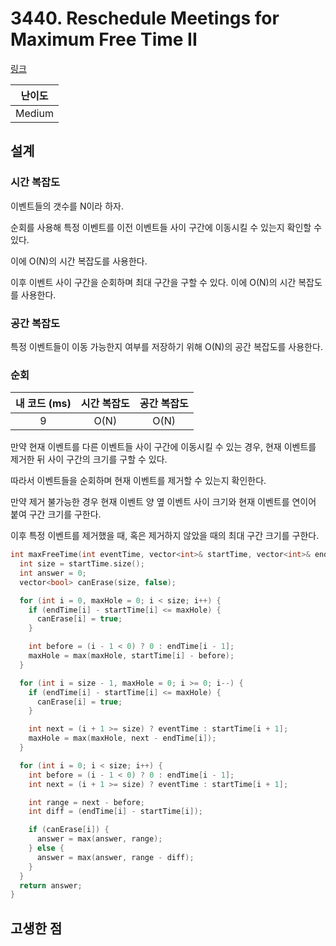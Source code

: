 # 3440. Reschedule Meetings for Maximum Free Time II

[링크](https://leetcode.com/problems/reschedule-meetings-for-maximum-free-time-ii/description/)

| 난이도 |
| :----: |
| Medium |

## 설계

### 시간 복잡도

이벤트들의 갯수를 N이라 하자.

순회를 사용해 특정 이벤트를 이전 이벤트들 사이 구간에 이동시킬 수 있는지 확인할 수 있다.

이에 O(N)의 시간 복잡도를 사용한다.

이후 이벤트 사이 구간을 순회하며 최대 구간을 구할 수 있다. 이에 O(N)의 시간 복잡도를 사용한다.

### 공간 복잡도

특정 이벤트들이 이동 가능한지 여부를 저장하기 위해 O(N)의 공간 복잡도를 사용한다.

### 순회

| 내 코드 (ms) | 시간 복잡도 | 공간 복잡도 |
| :----------: | :---------: | :---------: |
|      9       |    O(N)     |    O(N)     |

만약 현재 이벤트를 다른 이벤트들 사이 구간에 이동시킬 수 있는 경우, 현재 이벤트를 제거한 뒤 사이 구간의 크기를 구할 수 있다.

따라서 이벤트들을 순회하며 현재 이벤트를 제거할 수 있는지 확인한다.

만약 제거 불가능한 경우 현재 이벤트 양 옆 이벤트 사이 크기와 현재 이벤트를 연이어 붙여 구간 크기를 구한다.

이후 특정 이벤트를 제거했을 때, 혹은 제거하지 않았을 때의 최대 구간 크기를 구한다.

```cpp
int maxFreeTime(int eventTime, vector<int>& startTime, vector<int>& endTime) {
  int size = startTime.size();
  int answer = 0;
  vector<bool> canErase(size, false);

  for (int i = 0, maxHole = 0; i < size; i++) {
    if (endTime[i] - startTime[i] <= maxHole) {
      canErase[i] = true;
    }

    int before = (i - 1 < 0) ? 0 : endTime[i - 1];
    maxHole = max(maxHole, startTime[i] - before);
  }

  for (int i = size - 1, maxHole = 0; i >= 0; i--) {
    if (endTime[i] - startTime[i] <= maxHole) {
      canErase[i] = true;
    }

    int next = (i + 1 >= size) ? eventTime : startTime[i + 1];
    maxHole = max(maxHole, next - endTime[i]);
  }

  for (int i = 0; i < size; i++) {
    int before = (i - 1 < 0) ? 0 : endTime[i - 1];
    int next = (i + 1 >= size) ? eventTime : startTime[i + 1];

    int range = next - before;
    int diff = (endTime[i] - startTime[i]);

    if (canErase[i]) {
      answer = max(answer, range);
    } else {
      answer = max(answer, range - diff);
    }
  }
  return answer;
}
```

## 고생한 점
